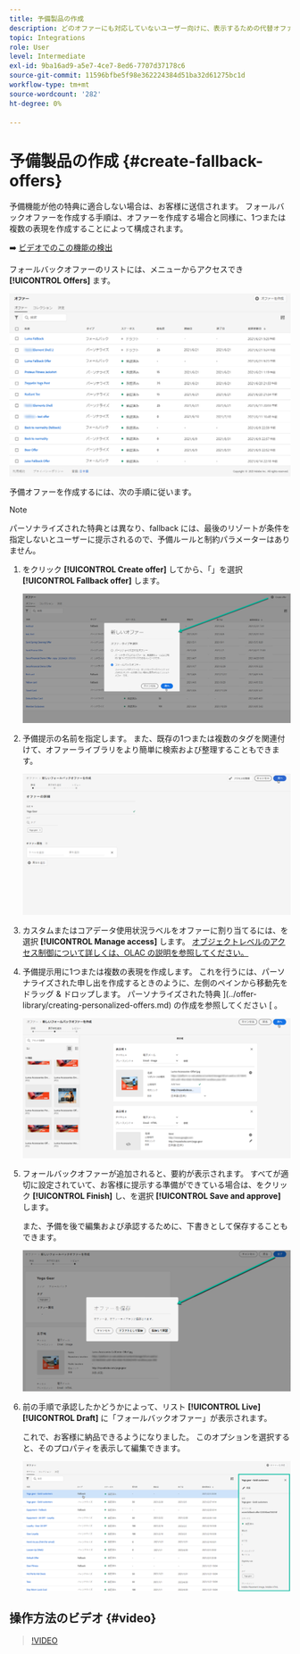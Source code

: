 ```yaml
---
title: 予備製品の作成
description: どのオファーにも対応していないユーザー向けに、表示するための代替オファーを作成する方法について説明します。
topic: Integrations
role: User
level: Intermediate
exl-id: 9ba16ad9-a5e7-4ce7-8ed6-7707d37178c6
source-git-commit: 11596bfbe5f98e362224384d51ba32d61275bc1d
workflow-type: tm+mt
source-wordcount: '282'
ht-degree: 0%

---
```


# 予備製品の作成 {#create-fallback-offers}

予備機能が他の特典に適合しない場合は、お客様に送信されます。 フォールバックオファーを作成する手順は、オファーを作成する場合と同様に、1つまたは複数の表現を作成することによって構成されます。

➡️ [ ビデオでのこの機能の検出](#video)

フォールバックオファーのリストには、メニューからアクセスでき **[!UICONTROL Offers]** ます。

![](../assets/offers_list.png)

予備オファーを作成するには、次の手順に従います。

>[!NOTE]
>
>パーソナライズされた特典とは異なり、fallback には、最後のリゾートが条件を指定しないとユーザーに提示されるので、予備ルールと制約パラメーターはありません。

1. をクリック **[!UICONTROL Create offer]** してから、「」を選択 **[!UICONTROL Fallback offer]** します。

   ![](../assets/create_fallback.png)

1. 予備提示の名前を指定します。 また、既存の1つまたは複数のタグを関連付けて、オファーライブラリをより簡単に検索および整理することもできます。

   ![](../assets/fallback_details.png)

1. カスタムまたはコアデータ使用状況ラベルをオファーに割り当てるには、を選択 **[!UICONTROL Manage access]** します。 [オブジェクトレベルのアクセス制御について詳しくは、OLAC の説明を参照してください。](../../administration/object-based-access.md)

1. 予備提示用に1つまたは複数の表現を作成します。 これを行うには、パーソナライズされた申し出を作成するときのように、左側のペインから移動先をドラッグ &amp; ドロップします。 パーソナライズされた特典 ](../offer-library/creating-personalized-offers.md) の作成を参照してください [ 。

   ![](../assets/fallback_content.png)

1. フォールバックオファーが追加されると、要約が表示されます。 すべてが適切に設定されていて、お客様に提示する準備ができている場合は、をクリック **[!UICONTROL Finish]** し、を選択 **[!UICONTROL Save and approve]** します。

   また、予備を後で編集および承認するために、下書きとして保存することもできます。

   ![](../assets/fallback_review.png)

1. 前の手順で承認したかどうかによって、リスト **[!UICONTROL Live]** **[!UICONTROL Draft]** に「フォールバックオファー」が表示されます。

   これで、お客様に納品できるようになりました。 このオプションを選択すると、そのプロパティを表示して編集できます。 <!-- no suppression? -->

   ![](../assets/fallback_created.png)

## 操作方法のビデオ {#video}

>[!VIDEO](https://video.tv.adobe.com/v/329383?quality=12)

